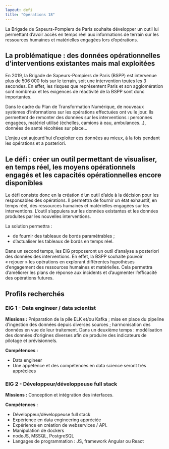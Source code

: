 ```yaml
---
layout: defi
title: "Opérations 18"
---
```


La Brigade de Sapeurs-Pompiers de Paris souhaite développer un outil lui permettant d’avoir accès en temps réel aux informations de terrain sur les ressources humaines et matérielles engagées lors d’opérations. 

## La problématique : des données opérationnelles d’interventions existantes mais mal exploitées

En 2019, la Brigade de Sapeurs-Pompiers de Paris (BSPP) est intervenue plus de 506 000 fois sur le terrain, soit une intervention toutes les 3 secondes. En effet, les risques que représentent Paris et son agglomération sont nombreux et les exigences de réactivité de la BSPP sont donc importantes. 

Dans le cadre du Plan de Transformation Numérique, de nouveaux systèmes d’informations sur les opérations effectuées ont vu le jour. Ils  permettent  de remonter des données sur les interventions : personnes engagées, matériel utilisé (échelles, camions à eau, ambulances…), données de santé récoltées sur place… 

L’enjeu est aujourd’hui d’exploiter ces données au mieux, à la fois pendant les opérations et a posteriori.

## Le défi : créer un outil permettant de visualiser, en temps réel, les moyens opérationnels engagés et les capacités opérationnelles encore disponibles

Le défi consiste donc en la création d’un outil d’aide à la décision pour les responsables des opérations. Il permettra de fournir un état exhaustif, en temps réel, des ressources humaines et matérielles engagées sur les interventions. L’outil s’appuiera sur les données existantes et les données produites par les nouvelles interventions. 

La solution permettra : 
- de fournir des tableaux de bords paramétrables ;
- d’actualiser les tableaux de bords en temps réel.

Dans un second temps, les EIG proposeront un outil d’analyse a posteriori des données des interventions. En effet, la BSPP souhaite pouvoir « rejouer » les opérations en explorant différentes hypothèses d’engagement des ressources humaines et matérielles. Cela permettra d’améliorer les plans de réponse aux incidents et d’augmenter l’efficacité des opérations futures.

## Profils recherchés
### EIG 1 - Data engineer / data scientist
**Missions :** Préparation de la pile ELK et/ou Kafka ; mise en place du pipeline d’ingestion des données depuis diverses sources ; harmonisation des données en vue de leur traitement. Dans un deuxième temps : modélisation des données d’origines diverses afin de produire des indicateurs de pilotage et prévisionnels.

**Compétences :**
- Data engineer 
- Une appétence et des compétences en data science seront très appréciées

### EIG 2 - Développeur/développeuse full stack
**Missions :** Conception et intégration des interfaces.

**Compétences :**
- Développeur/développeuse full stack
- Expérience en data engineering appréciée
- Expérience en création de webservices / API.
- Manipulation de dockers
- nodeJS, MSSQL, PostgreSQL
- Langages de programmation : JS, framework Angular ou React
